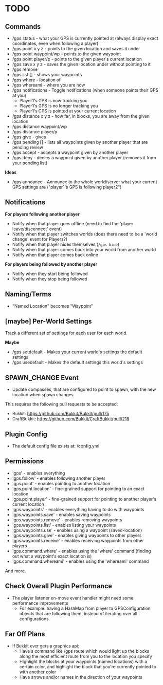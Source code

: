 # TODO

## Commands

* /gps status - what your GPS is currently pointed at (always display exact coordinates, even when following a player)
* /gps point x y z <name> - points to the given location and saves it under <name>
* /gps point waypoint/wp <name> - points to the given waypoint
* /gps point player/p <name> - points to the given player's current location
* /gps save x y z <name> - saves the given location under <name> without pointing to it
* /gps remove <name>
* /gps list [<page>] - shows your waypoints
* /gps where <name> - location of <name>
* /gps whereami - where you are now
* /gps notifications - Toggle notifications (when someone points their GPS at you)
  * Player1's GPS is now tracking you
  * Player1's GPS is no longer tracking you
  * Player1's GPS is pointed at your current location
* /gps distance x y z - how far, in blocks, you are away from the given location
* /gps distance waypoint/wp <name>
* /gps distance player/p <name>
* /gps give <player> <waypoint> - gives <player> <waypoint>
* /gps pending [<page>] - lists all waypoints given by another player that are pending review
* /gps accept <waypoint> - accepts a waypoint given by another player
* /gps deny <waypoint> - denies a waypoint given by another player (removes it from your pending list)

**Ideas**

* /gps announce - Announce to the whole world/server what your current GPS settings are ("player1's GPS is following player2")

## Notifications

**For players following another player**

* Notify when that player goes offline (need to find the 'player leave/disconnect' event)
* Notify when that player switches worlds (does there need to be a 'world change' event for Players?)
* Notify when that player hides themselves (`/gps hide`)
* Notify when that player comes back into your world from another world
* Notify when that player comes back online

**For players being followed by another player**

* Notify when they start being followed
* Notify when they stop being followed

## Naming/Terms

* "Named Location" becomes "Waypoint"

## [maybe] Per-World Settings

Track a different set of settings for each user for each world.

**Maybe**

* /gps setdefault - Makes your current world's settings the default settings
* /gps usedefault - Makes the default settings this world's settings

## SPAWN_CHANGE Event

* Update compasses, that are configured to point to spawn, with the new location when spawn changes

This requires the following pull requests to be accepted:

* Bukkit: https://github.com/Bukkit/Bukkit/pull/175
* CraftBukkit: https://github.com/Bukkit/CraftBukkit/pull/218

## Plugin Config

* The default config file exists at: <data-folder>/config.yml

## Permissions

* 'gps' - enables everything
* 'gps.follow' - enables following another player
* 'gps.point' - enables pointing to another location
* 'gps.point.location' - fine-grained support for pointing to an exact location
* 'gps.point.player' - fine-grained support for pointing to another player's current location
* 'gps.waypoints' - enables everything having to do with waypoints
* 'gps.waypoints.save' - enables saving waypoints
* 'gps.waypoints.remove' - enables removing waypoints
* 'gps.waypoints.list' - enables listing your waypoints
* 'gps.waypoints.use' - enables using a waypoint (saved-location)
* 'gps.waypoints.give' - enables giving waypoints to other players
* 'gps.waypoints.receive' - enables receiving waypoints from other players
* 'gps.command.where' - enables using the 'where' command (finding out what a waypoint's exact location is)
* 'gps.command.whereami' - enables using the 'whereami' command

And more.

## Check Overall Plugin Performance

* The player listener on-move event handler might need some performance improvements
  * For example: having a HashMap from player to GPSConfiguration objects that are following them, instead of iterating over all configurations

## Far Off Plans

* If Bukkit ever gets a graphics api:
  * Have a command like /gps route <location> which would light up the blocks along the most efficient route from you to the location you specify
  * Highlight the blocks at your waypoints (named locations) with a certain color, and highlight the block that you're currently pointed to with another color
  * Have arrows and/or names in the direction of your waypoints
